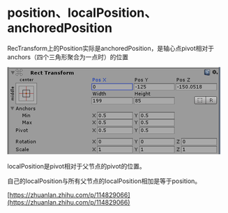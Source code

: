 # position、localPosition、anchoredPosition

RecTransform上的Position实际是anchoredPosition，是轴心点pivot相对于anchors（四个三角形聚合为一点时）的位置

![](image/image.png "")

localPosition是pivot相对于父节点的pivot的位置。

自己的localPosition与所有父节点的localPosition相加是等于position。



[https://zhuanlan.zhihu.com/p/114829066](https://zhuanlan.zhihu.com/p/114829066)



